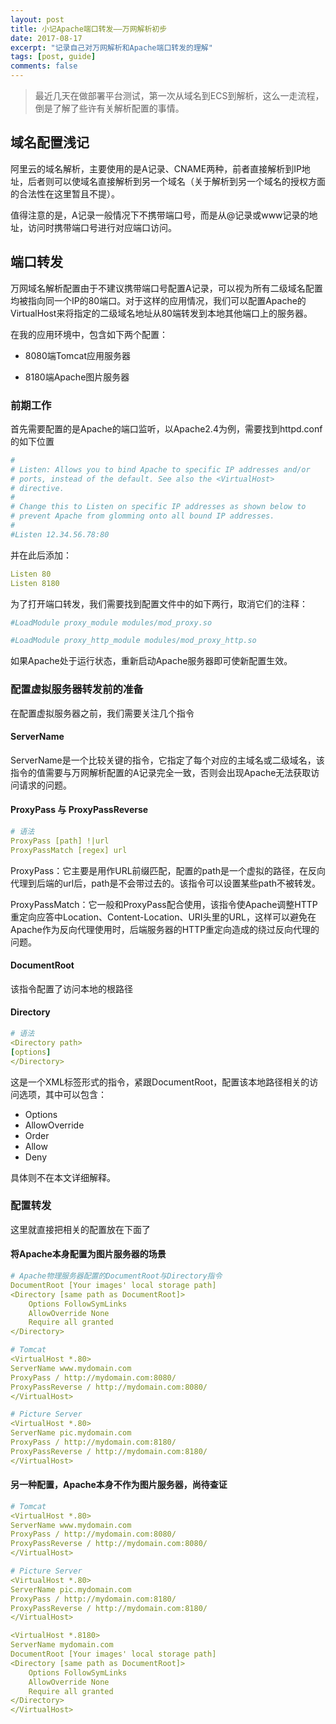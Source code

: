 ```yaml
---
layout: post
title: 小记Apache端口转发——万网解析初步
date: 2017-08-17
excerpt: "记录自己对万网解析和Apache端口转发的理解"
tags: [post, guide]
comments: false
---
```

> 最近几天在做部署平台测试，第一次从域名到ECS到解析，这么一走流程，倒是了解了些许有关解析配置的事情。

## 域名配置浅记

阿里云的域名解析，主要使用的是A记录、CNAME两种，前者直接解析到IP地址，后者则可以使域名直接解析到另一个域名（关于解析到另一个域名的授权方面的合法性在这里暂且不提）。

值得注意的是，A记录一般情况下不携带端口号，而是从@记录或www记录的地址，访问时携带端口号进行对应端口访问。

## 端口转发

万网域名解析配置由于不建议携带端口号配置A记录，可以视为所有二级域名配置均被指向同一个IP的80端口。对于这样的应用情况，我们可以配置Apache的VirtualHost来将指定的二级域名地址从80端转发到本地其他端口上的服务器。

在我的应用环境中，包含如下两个配置：

* 8080端Tomcat应用服务器

* 8180端Apache图片服务器

### 前期工作

首先需要配置的是Apache的端口监听，以Apache2.4为例，需要找到httpd.conf的如下位置

```yaml
#
# Listen: Allows you to bind Apache to specific IP addresses and/or
# ports, instead of the default. See also the <VirtualHost>
# directive.
#
# Change this to Listen on specific IP addresses as shown below to 
# prevent Apache from glomming onto all bound IP addresses.
#
#Listen 12.34.56.78:80
```

并在此后添加：

```yaml
Listen 80
Listen 8180
```

为了打开端口转发，我们需要找到配置文件中的如下两行，取消它们的注释：

```yaml
#LoadModule proxy_module modules/mod_proxy.so

#LoadModule proxy_http_module modules/mod_proxy_http.so
```

如果Apache处于运行状态，重新启动Apache服务器即可使新配置生效。

### 配置虚拟服务器转发前的准备

在配置虚拟服务器之前，我们需要关注几个指令

#### ServerName

ServerName是一个比较关键的指令，它指定了每个<VirtualHost>对应的主域名或二级域名，该指令的值需要与万网解析配置的A记录完全一致，否则会出现Apache无法获取访问请求的问题。

#### ProxyPass 与 ProxyPassReverse

```yaml
# 语法
ProxyPass [path] !|url
ProxyPassMatch [regex] url
```

ProxyPass：它主要是用作URL前缀匹配，配置的path是一个虚拟的路径，在反向代理到后端的url后，path是不会带过去的。该指令可以设置某些path不被转发。

ProxyPassMatch：它一般和ProxyPass配合使用，该指令使Apache调整HTTP重定向应答中Location、Content-Location、URI头里的URL，这样可以避免在Apache作为反向代理使用时，后端服务器的HTTP重定向造成的绕过反向代理的问题。

#### DocumentRoot

该指令配置了访问本地的根路径

#### Directory

```yaml
# 语法
<Directory path>
[options]
</Directory>
```

这是一个XML标签形式的指令，紧跟DocumentRoot，配置该本地路径相关的访问选项，其中可以包含：

* Options
* AllowOverride
* Order
* Allow 
* Deny

具体则不在本文详细解释。

### 配置转发

这里就直接把相关的配置放在下面了

#### 将Apache本身配置为图片服务器的场景

```yaml
# Apache物理服务器配置的DocumentRoot与Directory指令
DocumentRoot [Your images' local storage path]
<Directory [same path as DocumentRoot]>
    Options FollowSymLinks
    AllowOverride None
    Require all granted
</Directory>

# Tomcat
<VirtualHost *.80>
ServerName www.mydomain.com
ProxyPass / http://mydomain.com:8080/
ProxyPassReverse / http://mydomain.com:8080/
</VirtualHost>

# Picture Server
<VirtualHost *.80>
ServerName pic.mydomain.com
ProxyPass / http://mydomain.com:8180/
ProxyPassReverse / http://mydomain.com:8180/
</VirtualHost>
```

#### 另一种配置，Apache本身不作为图片服务器，尚待查证

```yaml
# Tomcat
<VirtualHost *.80>
ServerName www.mydomain.com
ProxyPass / http://mydomain.com:8080/
ProxyPassReverse / http://mydomain.com:8080/
</VirtualHost>

# Picture Server
<VirtualHost *.80>
ServerName pic.mydomain.com
ProxyPass / http://mydomain.com:8180/
ProxyPassReverse / http://mydomain.com:8180/
</VirtualHost>

<VirtualHost *.8180>
ServerName mydomain.com
DocumentRoot [Your images' local storage path]
<Directory [same path as DocumentRoot]>
    Options FollowSymLinks
    AllowOverride None
    Require all granted
</Directory>
</VirtualHost>
```
